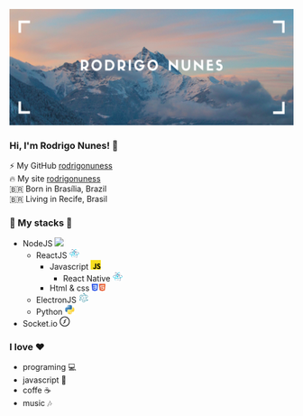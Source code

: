 
![alt text](https://github.com/rodrigonuness/rodrigonuness/blob/master/image.png)

### Hi, I'm Rodrigo Nunes!  💜

⚡ My GitHub [rodrigonuness](https://github.com/rodrigonuness) <br>
🔥 My site [rodrigonuness](https://rodrigonuness.github.io/index.html) <br>
🇧🇷 Born in Brasília, Brazil <br>
🇧🇷 Living in Recife, Brasil

### 🚀 My stacks 💙
  - NodeJS <img src="https://nodejs.org/static/images/favicons/favicon.ico" width="18vw">
      - ReactJS <img src="https://github.com/rodrigonuness/language_pictures/blob/master/ReactJS.png" width="18vw">
          - Javascript <img src="https://github.com/rodrigonuness/language_pictures/blob/master/Javascript.png" width="18vw">
              - React Native <img src="https://github.com/rodrigonuness/language_pictures/blob/master/ReactJS.png" width="18vw">
          - Html & css <img src="https://github.com/rodrigonuness/language_pictures/blob/master/html&css.png" width="24vw">
      - ElectronJS <img src="https://github.com/rodrigonuness/language_pictures/blob/master/ElectronJS.png" width="18vw">
    - Python <img src="https://github.com/rodrigonuness/language_pictures/blob/master/Python.png" width="18vw">
 - Socket.io <img src="https://github.com/rodrigonuness/language_pictures/blob/master/socket.io.png" width="18vw">

### I love ❤️
- programing 💻
- javascript 💛
- coffe ☕
- music 🎶


